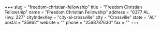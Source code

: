 +++
slug = "freedom-christian-fellowship"
title = "Freedom Christian Fellowship"
name = "Freedom Christian Fellowship"
address = "8377 AL. Hwy. 227"
cityIndexKey = "city-al-crossville"
city = "Crossville"
state = "AL"
postal = "35962"
website = ""
phone = "2568787630"
fax = ""
+++
